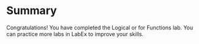 # Summary

Congratulations! You have completed the Logical or for Functions lab. You can practice more labs in LabEx to improve your skills.
